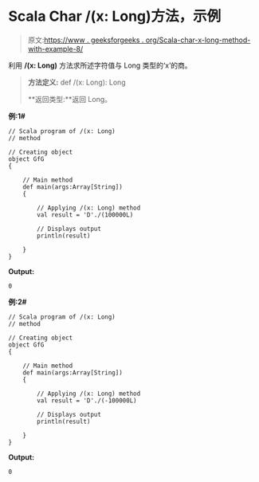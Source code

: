 # Scala Char /(x: Long)方法，示例

> 原文:[https://www . geeksforgeeks . org/Scala-char-x-long-method-with-example-8/](https://www.geeksforgeeks.org/scala-char-x-long-method-with-example-8/)

利用 **/(x: Long)** 方法求所述字符值与 Long 类型的‘x’的商。

> **方法定义:** def /(x: Long): Long
> 
> **返回类型:**返回 Long。

**例:1#**

```
// Scala program of /(x: Long)
// method

// Creating object
object GfG 
{ 

    // Main method
    def main(args:Array[String])
    {

        // Applying /(x: Long) method 
        val result = 'D'./(100000L)

        // Displays output
        println(result)

    }
} 
```

**Output:**

```
0

```

**例:2#**

```
// Scala program of /(x: Long)
// method

// Creating object
object GfG
{ 

    // Main method
    def main(args:Array[String])
    {

        // Applying /(x: Long) method
        val result = 'D'./(-100000L)

        // Displays output
        println(result)

    }
} 
```

**Output:**

```
0

```